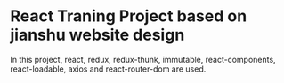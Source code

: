 # React Traning Project based on jianshu website design

In this project, react, redux, redux-thunk, immutable, react-components, react-loadable, axios and react-router-dom are used.
